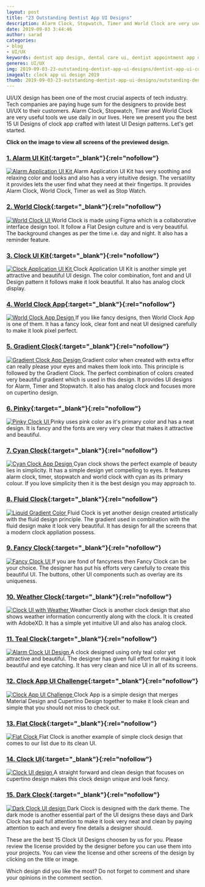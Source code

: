 ```yaml
---
layout: post
title: "23 Outstanding Dentist App UI Designs"
description: Alarm Clock, Stopwatch, Timer and World Clock are very useful tools we need daily in our lives. Here we present you the best 15 UI Designs of clock app crafted with latest UI Design patterns.
date: 2019-09-03 3:44:46
author: sarad
categories:
- blog
- UI/UX
keywords: dentist app design, dental care ui, dentist appointment app design, tooth care app design, dentist mobile app design
generes: UI/UX
img: 2019-09-03-23-outstanding-dentist-app-ui-designs/dentist-app-ui-cover.png
imagealt: clock app ui design 2019
thumb: 2019-09-03-23-outstanding-dentist-app-ui-designs/outstanding-dentist-app-ui-designs-thumb.png
---
```


UI/UX design has been one of the most crucial aspects of tech industry. Tech companies are paying huge sum for the designers to provide best UI/UX to their customers. Alarm Clock, Stopwatch, Timer and World Clock are very useful <!--more-->tools we use daily in our lives. Here we present you the best 15 UI Designs of clock app crafted with latest UI Design patterns. Let's get started.

<strong>Click on the image to view all screens of the previewed design.</strong>
### [1. Alarm UI Kit](https://www.uplabs.com/posts/clock-alarm-application-ui-kit){:target="_blank"}{:rel="nofollow"}
<a href="https://www.uplabs.com/posts/clock-alarm-application-ui-kit" target="_blank" rel="nofollow">
<img src="/assets/img/blog/2019-09-01-15-best-clock-app-ui-design-2019/1.png" alt="Alarm Application UI Kit">
</a>
Alarm Application UI Kit has very soothing and relaxing color and looks and also has a very intuitive design. The versatility it provides lets the user find what they need at their fingertips. It provides Alarm Clock, World Clock, Timer as well as Stop Watch.

### [2. World Clock](https://www.uplabs.com/posts/clock-app-design-challenge){:target="_blank"}{:rel="nofollow"}
<a href="https://www.uplabs.com/posts/clock-app-design-challenge" target="_blank" rel="nofollow">
<img src="/assets/img/blog/2019-09-01-15-best-clock-app-ui-design-2019/2.png" alt="World Clock UI">
</a>
World Clock is made using Figma which is a collaborative interface design tool. It follow a Flat Design culture and is very beautiful. The background changes as per the time i.e. day and night. It also has a reminder feature.

### [3. Clock UI Kit](https://www.uplabs.com/posts/clock-application-app-ui-kits-for-clock-alarm-stopwatch-and-timer){:target="_blank"}{:rel="nofollow"}
<a href="https://www.uplabs.com/posts/clock-application-app-ui-kits-for-clock-alarm-stopwatch-and-timer" target="_blank" rel="nofollow">
<img src="/assets/img/blog/2019-09-01-15-best-clock-app-ui-design-2019/3.png" alt="Clock Application UI Kit">
</a>
Clock Application UI Kit is another simple yet attractive and beautiful UI design. The color combination, font and and UI Design pattern it follows make it look beautiful. It also has analog clock display.

### [4. World Clock App](https://www.uplabs.com/posts/world-clock-app-kit){:target="_blank"}{:rel="nofollow"}
<a href="https://www.uplabs.com/posts/world-clock-app-kit" target="_blank" rel="nofollow">
<img src="/assets/img/blog/2019-09-01-15-best-clock-app-ui-design-2019/4.gif" alt="World Clock App Design">
</a>
If you like fancy designs, then World Clock App is one of them. It has a fancy look, clear font and neat UI designed carefully to make it look pixel perfect.

### [5. Gradient Clock](https://www.uplabs.com/posts/clock-app-50c7da35-9089-48a4-afaf-6794892c0d8d){:target="_blank"}{:rel="nofollow"}
<a href="https://www.uplabs.com/posts/clock-app-50c7da35-9089-48a4-afaf-6794892c0d8d" target="_blank" rel="nofollow">
<img src="/assets/img/blog/2019-09-01-15-best-clock-app-ui-design-2019/5.png" alt="Gradient Clock App Design">
</a>
Gradient color when created with extra effor can really please your eyes and makes them look into. This principle is followed by the Gradient Clock. The perfect combination of colors created very beautiful gradient which is used in this design. It provides UI designs for Alarm, Timer and Stopwatch. It also has analog clock and focuses more on cupertino design.

### [6. Pinky](https://www.uplabs.com/posts/clock-app-c6bd73b2-8887-4adb-ae16-14b1095d1b63){:target="_blank"}{:rel="nofollow"}
<a href="https://www.uplabs.com/posts/clock-app-c6bd73b2-8887-4adb-ae16-14b1095d1b63" target="_blank" rel="nofollow">
<img src="/assets/img/blog/2019-09-01-15-best-clock-app-ui-design-2019/6.png" alt="Pinky Clock UI">
</a>
Pinky uses pink color as it's primary color and has a neat design. It is fancy and the fonts are very very clear that makes it attractive and beautiful.

### [7. Cyan Clock](https://www.uplabs.com/posts/clock-app-design-2ce3f511-167a-4ddb-9c89-bbb88ca5969f){:target="_blank"}{:rel="nofollow"}
<a href="https://www.uplabs.com/posts/clock-app-design-2ce3f511-167a-4ddb-9c89-bbb88ca5969f" target="_blank" rel="nofollow">
<img src="/assets/img/blog/2019-09-01-15-best-clock-app-ui-design-2019/7.png" alt="Cyan Clock App Design">
</a>
Cyan clock shows the perfect example of beauty lies in simplicity. It has a simple design yet compelling to eyes. It features alarm clock, timer, stopwatch and world clock with cyan as its primary colour. If you love simplicity then it is the best design you may approach to.

### [8. Fluid Clock](https://www.uplabs.com/posts/alarm-clock-e0304a56-0c61-4049-94fa-5e45654feb32){:target="_blank"}{:rel="nofollow"}
<a href="https://www.uplabs.com/posts/alarm-clock-e0304a56-0c61-4049-94fa-5e45654feb32" target="_blank" rel="nofollow">
<img src="/assets/img/blog/2019-09-01-15-best-clock-app-ui-design-2019/8.png" alt="Liquid Gradient Color">
</a>
Fluid Clock is yet another design created artistically with the fluid design principle. The gradient used in combination with the fluid design make it look very beautiful. It has design for all the screens that a modern clock appliation possess.

### [9. Fancy Clock](https://www.uplabs.com/posts/clock-app-ui-design-kit){:target="_blank"}{:rel="nofollow"}
<a href="https://www.uplabs.com/posts/clock-app-ui-design-kit" target="_blank" rel="nofollow">
<img src="/assets/img/blog/2019-09-01-15-best-clock-app-ui-design-2019/9.png" alt="Fancy Clock UI">
</a>
If you are fond of fancyness then Fancy Clock can be your choice. The designer has put his efforts very carefully to create this beautiful UI. The buttons, other UI components such as overlay are its uniqueness.

### [10. Weather Clock](https://www.uplabs.com/posts/clock-app-challenge-a9f31341-51be-4dbe-bd81-667ebc8d8de1){:target="_blank"}{:rel="nofollow"}
<a href="https://www.uplabs.com/posts/clock-app-challenge-a9f31341-51be-4dbe-bd81-667ebc8d8de1" target="_blank" rel="nofollow">
<img src="/assets/img/blog/2019-09-01-15-best-clock-app-ui-design-2019/10.png" alt="Clock UI with Weather">
</a>
Weather Clock is another clock design that also shows weather information concurrently along with the clock. It is created with AdobeXD. It has a simple yet intuitive UI and also has analog clock.

### [11. Teal Clock](https://www.uplabs.com/posts/clock-app-redesign-671a0e93-d883-4ba8-9991-c91cb26166c0){:target="_blank"}{:rel="nofollow"}
<a href="https://www.uplabs.com/posts/clock-app-redesign-671a0e93-d883-4ba8-9991-c91cb26166c0" target="_blank" rel="nofollow">
<img src="/assets/img/blog/2019-09-01-15-best-clock-app-ui-design-2019/11.png" alt="Alarm Clock UI Design">
</a>
A clock designed using only teal color yet attractive and beautiful. The designer has given full effort for making it look beautiful and eye catching. It has very clean and nice UI in all of its screens.

### [12. Clock App UI Challenge](https://www.uplabs.com/posts/clock-app-challenge-7c96e201-ff40-4e13-9f48-eb55b0936ce1){:target="_blank"}{:rel="nofollow"}
<a href="https://www.uplabs.com/posts/clock-app-challenge-7c96e201-ff40-4e13-9f48-eb55b0936ce1" target="_blank" rel="nofollow">
<img src="/assets/img/blog/2019-09-01-15-best-clock-app-ui-design-2019/12.png" alt="Clock App UI Challenge">
</a>
Clock App is a simple design that merges Material Design and Cupertino Design together to make it look clean and simple that you should not miss to check out.

### [13. Flat Clock](https://www.uplabs.com/posts/clock-app-ui-challenges){:target="_blank"}{:rel="nofollow"}
<a href="https://www.uplabs.com/posts/clock-app-ui-challenges" target="_blank" rel="nofollow">
<img src="/assets/img/blog/2019-09-01-15-best-clock-app-ui-design-2019/13.png" alt="Flat Clock">
</a>
Flat Clock is another example of simple clock design that comes to our list due to its clean UI.

### [14. Clock UI](https://www.uplabs.com/posts/clock-app-ui-695899c8-2b80-4643-97bb-1cad59309de1){:target="_blank"}{:rel="nofollow"}
<a href="https://www.uplabs.com/posts/clock-app-ui-695899c8-2b80-4643-97bb-1cad59309de1" target="_blank" rel="nofollow">
<img src="/assets/img/blog/2019-09-01-15-best-clock-app-ui-design-2019/14.png" alt="Clock UI design">
</a>
A straight forward and clean design that focuses on cupertino design makes this clock design unique and look fancy.

### [15. Dark Clock](https://www.uplabs.com/posts/alarm-clock-application-c8ca40ee-16c2-4365-bdd3-68f2384c4d5f){:target="_blank"}{:rel="nofollow"}
<a href="https://www.uplabs.com/posts/alarm-clock-application-c8ca40ee-16c2-4365-bdd3-68f2384c4d5f" target="_blank" rel="nofollow">
<img src="/assets/img/blog/2019-09-01-15-best-clock-app-ui-design-2019/15.png" alt="Dark Clock UI design">
</a>
Dark Clock is designed with the dark theme. The dark mode is another essential part of the UI designs these days and Dark Clock has paid full attention to make it look very neat and clean by paying attention to each and every fine details a designer should.

These are the best 15 Clock UI Designs choosen by us for you. Please review the license provided by the designer before you can use them into your projects. You can view the license and other screens of the design by clicking on the title or image.

Which design did you like the most? Do not forget to comment and share your opinions in the comment section.